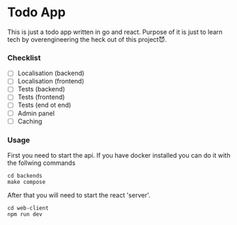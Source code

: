 # Todo App

This is just a todo app written in go and react. Purpose of it is just to learn tech by overengineering the heck out of this project😈.

### Checklist

- [ ] Localisation (backend)
- [ ] Localisation (frontend)
- [ ] Tests (backend)
- [ ] Tests (frontend)
- [ ] Tests (end ot end)
- [ ] Admin panel
- [ ] Caching

### Usage

First you need to start the api. If you have docker installed you can do it with the follwing commands

```
cd backends
make compose
```

After that you will need to start the react 'server'.

```
cd web-client
npm run dev
```
